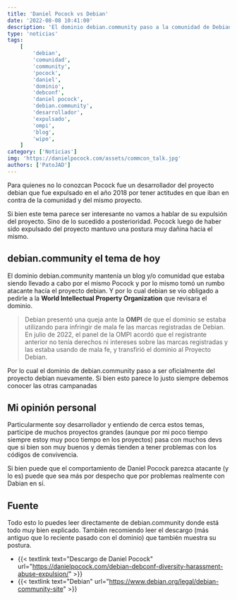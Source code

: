 ```yaml
---
title: 'Daniel Pocock vs Debian'
date: '2022-08-08 10:41:00'
description: 'El dominio debian.community paso a la comunidad de Debian nuevamente y dejo de ser de Daniel Pocock'
type: 'noticias'
tags:
    [
        'debian',
        'comunidad',
        'community',
        'pocock',
        'daniel',
        'dominio',
        'debconf',
        'daniel pocock',
        'debian.community',
        'desarrollador',
        'expulsado',
        'ompi',
        'blog',
        'wipo',
    ]
category: ['Noticias']
img: 'https://danielpocock.com/assets/commcon_talk.jpg'
authors: ['PatoJAD']
---
```


Para quienes no lo conozcan Pocock fue un desarrollador del proyecto debian que fue expulsado en el año 2018 por tener actitudes en que iban en contra de la comunidad y del mismo proyecto.

Si bien este tema parece ser interesante no vamos a hablar de su expulsión del proyecto. Sino de lo sucedido a posterioridad. Pocock luego de haber sido expulsado del proyecto mantuvo una postura muy dañina hacia el mismo.

## debian.community el tema de hoy

El dominio debian.community mantenía un blog y/o comunidad que estaba siendo llevado a cabo por el mismo Pocock y por lo mismo tomó un rumbo atacante hacía el proyecto debian. Y por lo cual debian se vio obligado a pedirle a la **World Intellectual Property Organization** que revisara el dominio.

> Debian presentó una queja ante la **OMPI** de que el dominio se estaba utilizando para infringir de mala fe las marcas registradas de Debian. En julio de 2022, el panel de la OMPI acordó que el registrante anterior no tenía derechos ni intereses sobre las marcas registradas y las estaba usando de mala fe, y transfirió el dominio al Proyecto Debian.

Por lo cual el dominio de debian.community paso a ser oficialmente del proyecto debian nuevamente. Si bien esto parece lo justo siempre debemos conocer las otras campanadas

## Mi opinión personal

Particularmente soy desarrollador y entiendo de cerca estos temas, participe de muchos proyectos grandes (aunque por mi poco tiempo siempre estoy muy poco tiempo en los proyectos) pasa con muchos devs que si bien son muy buenos y demás tienden a tener problemas con los códigos de convivencia.

Si bien puede que el comportamiento de Daniel Pocock parezca atacante (y lo es) puede que sea más por despecho que por problemas realmente con Dabian en sí.

## Fuente

Todo esto lo puedes leer directamente de debian.community donde está todo muy bien explicado. También recomiendo leer el descargo (más antiguo que lo reciente pasado con el dominio) que también muestra su postura.

-   {{< textlink text="Descargo de Daniel Pocock" url="https://danielpocock.com/debian-debconf-diversity-harassment-abuse-expulsion/" >}}
-   {{< textlink text="Debian" url="https://www.debian.org/legal/debian-community-site" >}}
